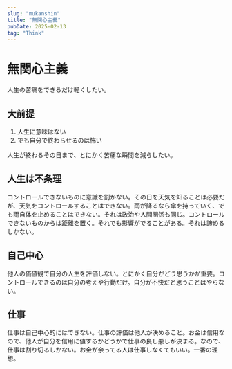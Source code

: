 ```yaml
---
slug: "mukanshin"
title: "無関心主義"
pubDate: 2025-02-13
tag: "Think"
---
```

# 無関心主義
人生の苦痛をできるだけ軽くしたい。   

## 大前提
1. 人生に意味はない
2. でも自分で終わらせるのは怖い  

人生が終わるその日まで、とにかく苦痛な瞬間を減らしたい。

## 人生は不条理
コントロールできないものに意識を割かない。その日を天気を知ることは必要だが、天気をコントロールすることはできない。雨が降るなら傘を持っていく、でも雨自体を止めることはできない。それは政治や人間関係も同じ。コントロールできないものからは距離を置く。それでも影響がでることがある。それは諦めるしかない。

## 自己中心
他人の価値観で自分の人生を評価しない。とにかく自分がどう思うかが重要。コントロールできるのは自分の考えや行動だけ。自分が不快だと思うことはやらない。

## 仕事
仕事は自己中心的にはできない。仕事の評価は他人が決めること。お金は信用なので、他人が自分を信用に値するかどうかで仕事の良し悪しが決まる。なので、仕事は割り切るしかない。お金が余ってる人は仕事しなくてもいい。一番の理想。



